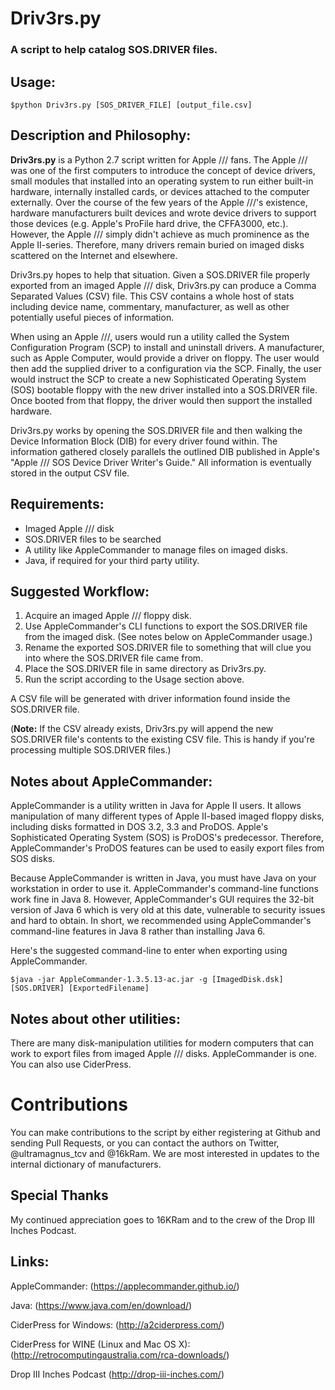 # Driv3rs.py
### A script to help catalog SOS.DRIVER files.

## Usage:
`$python Driv3rs.py [SOS_DRIVER_FILE] [output_file.csv]`

## Description and Philosophy:

**Driv3rs.py** is a Python 2.7 script written for Apple /// fans. The Apple /// was one of the first computers to introduce the concept of device drivers, small modules that installed into an operating system to run either built-in hardware, internally installed cards, or devices attached to the computer externally. Over the course of the few years of the Apple ///'s existence, hardware manufacturers built devices and wrote device drivers to support those devices (e.g. Apple's ProFile hard drive, the CFFA3000, etc.). However, the Apple /// simply didn't achieve as much prominence as the Apple II-series. Therefore, many drivers remain buried on imaged disks scattered on the Internet and elsewhere.

Driv3rs.py hopes to help that situation. Given a SOS.DRIVER file properly exported from an imaged Apple /// disk, Driv3rs.py can produce a Comma Separated Values (CSV) file. This CSV contains a whole host of stats including device name, commentary, manufacturer, as well as other potentially useful pieces of information.

When using an Apple ///, users would run a utility called the System Configuration Program (SCP) to install and uninstall drivers. A manufacturer, such as Apple Computer, would provide a driver on floppy. The user would then add the supplied driver to a configuration via the SCP. Finally, the user would instruct the SCP to create a new Sophisticated Operating System (SOS) bootable floppy with the new driver installed into a SOS.DRIVER file. Once booted from that floppy, the driver would then support the installed hardware.

Driv3rs.py works by opening the SOS.DRIVER file and then walking the Device Information Block (DIB) for every driver found within. The information gathered closely parallels the outlined DIB published in Apple's "Apple /// SOS Device Driver Writer's Guide." All information is eventually stored in the output CSV file.

## Requirements:

* Imaged Apple /// disk
* SOS.DRIVER files to be searched
* A utility like AppleCommander to manage files on imaged disks.
* Java, if required for your third party utility.

## Suggested Workflow:

1. Acquire an imaged Apple /// floppy disk.
2. Use AppleCommander's CLI functions to export the SOS.DRIVER file from the imaged disk. (See notes below on AppleCommander usage.)
3. Rename the exported SOS.DRIVER file to something that will clue you into where the SOS.DRIVER file came from.
4. Place the SOS.DRIVER file in same directory as Driv3rs.py.
5. Run the script according to the Usage section above.

A CSV file will be generated with driver information found inside the SOS.DRIVER file.

(**Note:** If the CSV already exists, Driv3rs.py will append the new SOS.DRIVER file's contents to the existing CSV file. This is handy if you're processing multiple SOS.DRIVER files.)

## Notes about AppleCommander:

AppleCommander is a utility written in Java for Apple II users. It allows manipulation of many different types of Apple II-based imaged floppy disks, including disks formatted in DOS 3.2, 3.3 and ProDOS. Apple's Sophisticated Operating System (SOS) is ProDOS's predecessor. Therefore, AppleCommander's ProDOS features can be used to easily export files from SOS disks.

Because AppleCommander is written in Java, you must have Java on your workstation in order to use it. AppleCommander's command-line functions work fine in Java 8. However, AppleCommander's GUI requires the 32-bit version of Java 6 which is very old at this date, vulnerable to security issues and hard to obtain. In short, we recommended using AppleCommander's command-line features in Java 8 rather than installing Java 6.

Here's the suggested command-line to enter when exporting using AppleCommander.

`$java -jar AppleCommander-1.3.5.13-ac.jar -g [ImagedDisk.dsk] [SOS.DRIVER] [ExportedFilename]`

## Notes about other utilities:

There are many disk-manipulation utilities for modern computers that can work to export files from imaged Apple /// disks. AppleCommander is one. You can also use CiderPress.

# Contributions
You can make contributions to the script by either registering at Github and sending Pull Requests, or you can contact the authors on Twitter, @ultramagnus_tcv and @16kRam. We are most interested in updates to the internal dictionary of manufacturers. 

## Special Thanks
My continued appreciation goes to 16KRam and to the crew of the Drop III Inches Podcast.

## Links:
AppleCommander: (https://applecommander.github.io/)

Java: (https://www.java.com/en/download/)

CiderPress for Windows: (http://a2ciderpress.com/)

CiderPress for WINE (Linux and Mac OS X): (http://retrocomputingaustralia.com/rca-downloads/)

Drop III Inches Podcast (http://drop-iii-inches.com/)

